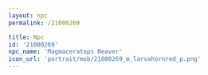 ```yaml
---
layout: npc
permalink: /21000269

title: Npc
id: '21000269'
npc_name: 'Magmaceratops Reaver'
icon_url: 'portrait/mob/21000269_m_larvahornred_p.png'
---
```

